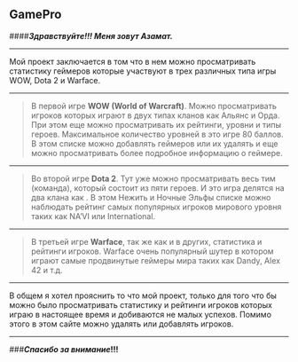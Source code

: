 ## GamePro
####**_Здравствуйте!!! Меня зовут Азамат._**

---

Мой проект заключается в том что в нем можно просматривать статистику
геймеров которые участвуют в трех различных типа игры WOW, Dota 2 и Warface.

---

>В первой игре **WOW (World of Warcraft)**. Можно просматривать игроков которых играют
в двух типах кланов как Альянс и Орда. При этом еще можно просматривать их рейтинги,
уровни и типы героев.  Максимальное количество уровней в это игре 80 баллов.  В этом
списке можно добавлять геймеров или их удалять и еще можно просматривать
более подробное информацию о геймере.

---

>Во второй игре **Dota 2**. Тут уже можно просматривать весь тим (команда),
который состоит из пяти героев. И это игра делятся на два клана как .
В этом Нежить и Ночные Эльфы списке можно наблюдать рейтинг самых
популярных игроков мирового уровня таких как NA’VI или International.

---

>В третьей игре **Warface**, так же как и в других, статистика и рейтинги игроков.
Warface очень популярный шутер в котором играют самые продвинутые
геймеры мира таких как Dandy, Alex 42 и т.д.

---

В общем я хотел прояснить то что мой проект,
только для того что бы можно было просматривать статистику и рейтинги игроков
которых играю в настоящее время и добиваются не малых успехов. Помимо этого в
этом сайте можно удалять или добавлять игроков.

---

###**_Спасибо за внимание_!!!**

